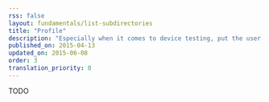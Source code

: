 ```yaml
---
rss: false
layout: fundamentals/list-subdirectories
title: "Profile"
description: "Especially when it comes to device testing, put the user first."
published_on: 2015-04-13
updated_on: 2015-06-08
order: 3
translation_priority: 0
---
```


TODO

